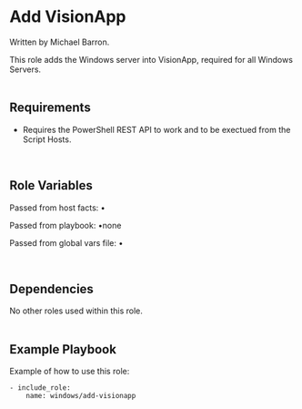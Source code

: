 Add VisionApp
================

Written by Michael Barron.

This role adds the Windows server into VisionApp, required for all Windows Servers.
<br/><br/>

Requirements
------------

- Requires the PowerShell REST API to work and to be exectued from the Script Hosts.
<br/>

Role Variables
--------------

Passed from host facts:
•

Passed from playbook:
•none

Passed from global vars file:
•



<br/>

Dependencies
------------

No other roles used within this role.
<br/><br/>

Example Playbook
----------------

Example of how to use this role:

    - include_role:
        name: windows/add-visionapp

